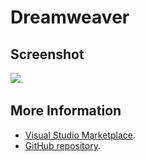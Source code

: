 # Dreamweaver



## Screenshot
![](https://raw.githubusercontent.com/gerane/VSCodeThemes/master/gerane.Theme-Dreamweaver/screenshot.png).


## More Information
* [Visual Studio Marketplace](https://marketplace.visualstudio.com/items/gerane.Theme-Dreamweaver).
* [GitHub repository](https://github.com/gerane/VSCodeThemes).
